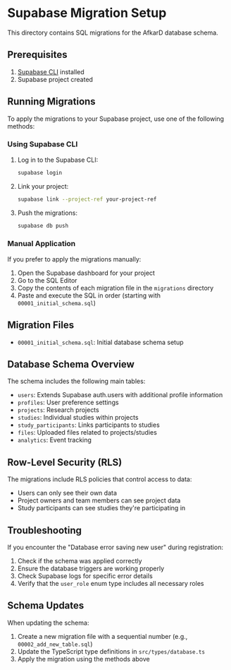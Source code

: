 # Supabase Migration Setup

This directory contains SQL migrations for the AfkarD database schema.

## Prerequisites

1. [Supabase CLI](https://supabase.com/docs/guides/cli) installed
2. Supabase project created

## Running Migrations

To apply the migrations to your Supabase project, use one of the following methods:

### Using Supabase CLI

1. Log in to the Supabase CLI:
   ```bash
   supabase login
   ```

2. Link your project:
   ```bash
   supabase link --project-ref your-project-ref
   ```

3. Push the migrations:
   ```bash
   supabase db push
   ```

### Manual Application

If you prefer to apply the migrations manually:

1. Open the Supabase dashboard for your project
2. Go to the SQL Editor
3. Copy the contents of each migration file in the `migrations` directory
4. Paste and execute the SQL in order (starting with `00001_initial_schema.sql`)

## Migration Files

- `00001_initial_schema.sql`: Initial database schema setup

## Database Schema Overview

The schema includes the following main tables:

- `users`: Extends Supabase auth.users with additional profile information
- `profiles`: User preference settings
- `projects`: Research projects
- `studies`: Individual studies within projects
- `study_participants`: Links participants to studies
- `files`: Uploaded files related to projects/studies
- `analytics`: Event tracking

## Row-Level Security (RLS)

The migrations include RLS policies that control access to data:

- Users can only see their own data
- Project owners and team members can see project data
- Study participants can see studies they're participating in

## Troubleshooting

If you encounter the "Database error saving new user" during registration:

1. Check if the schema was applied correctly
2. Ensure the database triggers are working properly
3. Check Supabase logs for specific error details
4. Verify that the `user_role` enum type includes all necessary roles

## Schema Updates

When updating the schema:

1. Create a new migration file with a sequential number (e.g., `00002_add_new_table.sql`)
2. Update the TypeScript type definitions in `src/types/database.ts`
3. Apply the migration using the methods above 